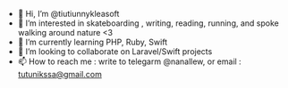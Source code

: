 - 👋 Hi, I’m @tiutiunnykleasoft
- 👀 I’m interested in skateboarding , writing, reading, running, and spoke walking around nature <3
- 🌱 I’m currently learning PHP, Ruby, Swift
- 💞️ I’m looking to collaborate on Laravel/Swift projects
- 📫 How to reach me : write to telegarm @nanallew, or email : tutunikssa@gmail.com

<!---
tiutiunnykleasoft/tiutiunnykleasoft is a ✨ special ✨ repository because its `README.md` (this file) appears on your GitHub profile.
You can click the Preview link to take a look at your changes.
--->
